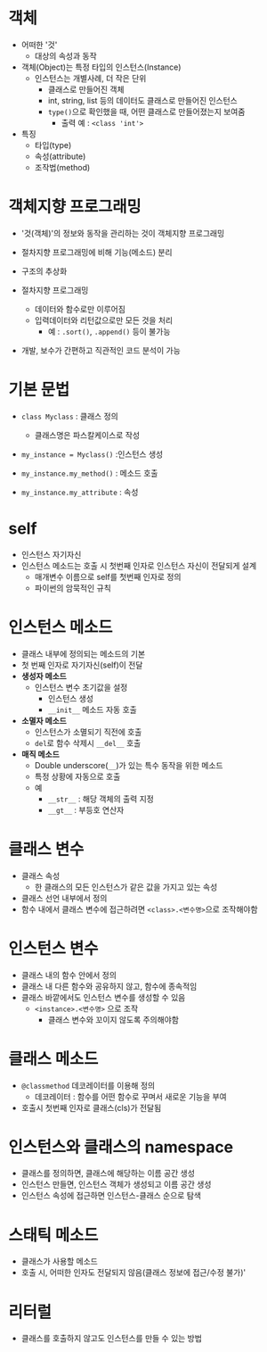 # 객체

- 어떠한 '것'
  - 대상의 속성과 동작
- 객체(Object)는 특정 타입의 인스턴스(Instance)
  - 인스턴스는 개별사례, 더 작은 단위
    - 클래스로 만들어진 객체
    - int, string, list 등의 데이터도 클래스로 만들어진 인스턴스
    - `type()`으로 확인했을 때, 어떤 클래스로 만들어졌는지  보여줌
      - 출력 예 : `<class 'int'>` 
- 특징
  - 타입(type)
  - 속성(attribute)
  - 조작법(method)



# 객체지향 프로그래밍

- '것(객체)'의 정보와 동작을 관리하는 것이 객체지향 프로그래밍
- 절차지향 프로그래밍에 비해 기능(메소드) 분리
- 구조의 추상화
- 절차지향 프로그래밍
  - 데이터와 함수로만 이루어짐
  - 입력데이터와 리턴값으로만 모든 것을 처리
    - 예 : `.sort()`, `.append()` 등이 불가능

- 개발, 보수가 간편하고 직관적인 코드 분석이 가능



# 기본 문법

- `class Myclass` : 클래스 정의 
  - 클래스명은 파스칼케이스로 작성

- `my_instance = Myclass()` :인스턴스 생성
- `my_instance.my_method()` : 메소드 호출
- `my_instance.my_attribute` : 속성



# self

- 인스턴스 자기자신
- 인스턴스 메소드는 호출 시 첫번째 인자로 인스턴스 자신이 전달되게 설계
  - 매개변수 이름으로 self를 첫번째 인자로 정의
  - 파이썬의 암묵적인 규칙



# 인스턴스 메소드

- 클래스 내부에 정의되는 메소드의 기본
- 첫 번째 인자로 자기자신(self)이 전달
- **생성자 메소드**
  - 인스턴스 변수 초기값을 설정
    - 인스턴스 생성
    - `__init__` 메소드 자동 호출
- **소멸자 메소드**
  - 인스턴스가 소멸되기 직전에 호출
  - `del`로 함수 삭제시 `__del__` 호출
- **매직 메소드**
  - Double underscore(`__`)가 있는 특수 동작을 위한 메소드
  - 특정 상황에 자동으로 호출
  - 예
    - `__str__` : 해당 객체의 출력 지정
    - `__gt__` : 부등호 연산자



# 클래스 변수

- 클래스 속성
  - 한 클래스의 모든 인스턴스가 같은 값을 가지고 있는 속성
- 클래스 선언 내부에서 정의
- 함수 내에서 클래스 변수에 접근하려면 `<class>.<변수명>`으로 조작해야함



# 인스턴스 변수

- 클래스 내의 함수 안에서 정의 
- 클래스 내 다른 함수와 공유하지 않고, 함수에 종속적임
- 클래스 바깥에서도 인스턴스 변수를 생성할 수 있음
  - `<instance>.<변수명>` 으로 조작
    - 클래스 변수와 꼬이지 않도록 주의해야함



# 클래스 메소드

- `@classmethod` 데코레이터를 이용해 정의
  - 데코레이터 : 함수를 어떤 함수로 꾸며서 새로운 기능을 부여
- 호출시 첫번째 인자로 클래스(cls)가 전달됨



# 인스턴스와 클래스의 namespace

- 클래스를 정의하면, 클래스에 해당하는 이름 공간 생성
- 인스턴스 만들면, 인스턴스 객체가 생성되고 이름 공간 생성
- 인스턴스 속성에 접근하면 인스턴스-클래스 순으로 탐색



# 스태틱 메소드

- 클래스가 사용할 메소드
- 호출 시, 어떠한 인자도 전달되지 않음(클래스 정보에 접근/수정 불가)'



# 리터럴

- 클래스를 호출하지 않고도 인스턴스를 만들 수 있는 방법


